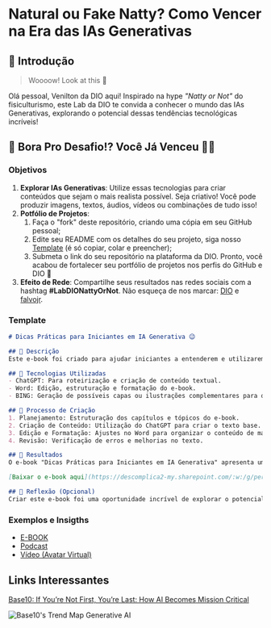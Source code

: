 # Natural ou Fake Natty? Como Vencer na Era das IAs Generativas

## 🚀 Introdução

> Woooow! Look at this 👀

Olá pessoal, Venilton da DIO aqui! Inspirado na hype _"Natty or Not"_ do fisiculturismo, este Lab da DIO te convida a conhecer o mundo das IAs Generativas, explorando o potencial dessas tendências tecnológicas incríveis!

## 🎯 Bora Pro Desafio!? Você Já Venceu 💪🤓

### Objetivos

1. **Explorar IAs Generativas**: Utilize essas tecnologias para criar conteúdos que sejam o mais realista possível. Seja criativo! Você pode produzir imagens, textos, áudios, vídeos ou combinações de tudo isso!
1. **Potfólio de Projetos**:
    1. Faça o "fork" deste repositório, criando uma cópia em seu GitHub pessoal;
    2. Edite seu README com os detalhes do seu projeto, siga nosso [Template](#template) (é só copiar, colar e preencher);
    3. Submeta o link do seu repositório na plataforma da DIO. Pronto, você acabou de fortalecer seu portfólio de projetos nos perfis do GitHub e DIO 🚀
1. **Efeito de Rede**: Compartilhe seus resultados nas redes sociais com a hashtag **#LabDIONattyOrNot**. Não esqueça de nos marcar: [DIO](https://www.linkedin.com/school/dio-makethechange) e [falvojr](https://www.linkedin.com/in/falvojr).

### Template

```markdown
# Dicas Práticas para Iniciantes em IA Generativa 😉  

## 📒 Descrição  
Este e-book foi criado para ajudar iniciantes a entenderem e utilizarem o poder das IAs Generativas. Com exemplos práticos, ferramentas recomendadas e dicas, o projeto busca demonstrar como essas tecnologias podem transformar o processo criativo em diversas áreas.  

## 🤖 Tecnologias Utilizadas  
- ChatGPT: Para roteirização e criação de conteúdo textual.  
- Word: Edição, estruturação e formatação do e-book.  
- BING: Geração de possíveis capas ou ilustrações complementares para o e-book.  

## 🧐 Processo de Criação  
1. Planejamento: Estruturação dos capítulos e tópicos do e-book.  
2. Criação de Conteúdo: Utilização do ChatGPT para criar o texto base.  
3. Edição e Formatação: Ajustes no Word para organizar o conteúdo de maneira clara e atraente.  
4. Revisão: Verificação de erros e melhorias no texto.  

## 🚀 Resultados  
O e-book "Dicas Práticas para Iniciantes em IA Generativa" apresenta um guia claro e acessível sobre como começar a usar ferramentas de IA. Ele é visualmente organizado e pode ser compartilhado em formatos digitais para ampla disseminação do conhecimento.  

[Baixar o e-book aqui](https://descomplica2-my.sharepoint.com/:w:/g/personal/hanna_2311786_aluno_faculdadedescomplica_com_br/EUhK6LNTG-RDiB9xfbE13EwBTezChXPDio7bexjI2llHKg?e=L50f8Q)

## 💭 Reflexão (Opcional)  
Criar este e-book foi uma oportunidade incrível de explorar o potencial das IAs Generativas na prática. A experiência mostrou como essas ferramentas podem facilitar o aprendizado e a criação de conteúdo, tornando o processo rápido e eficiente.
```

### Exemplos e Insigths

- [E-BOOK](/exemplos/E-BOOK.md)
- [Podcast](/exemplos/PODCAST.md)
- [Vídeo (Avatar Virtual)](/exemplos/VIDEO.md)

## Links Interessantes

[Base10: If You’re Not First, You’re Last: How AI Becomes Mission Critical](https://base10.vc/post/generative-ai-mission-critical/)

![Base10's Trend Map Generative AI](https://github.com/digitalinnovationone/lab-natty-or-not/assets/730492/f4df26e8-f8f7-4419-8252-c69d73ea930c)
